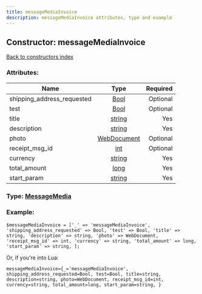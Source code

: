 ```yaml
---
title: messageMediaInvoice
description: messageMediaInvoice attributes, type and example
---
```

## Constructor: messageMediaInvoice  
[Back to constructors index](index.md)



### Attributes:

| Name     |    Type       | Required |
|----------|:-------------:|---------:|
|shipping\_address\_requested|[Bool](../types/Bool.md) | Optional|
|test|[Bool](../types/Bool.md) | Optional|
|title|[string](../types/string.md) | Yes|
|description|[string](../types/string.md) | Yes|
|photo|[WebDocument](../types/WebDocument.md) | Optional|
|receipt\_msg\_id|[int](../types/int.md) | Optional|
|currency|[string](../types/string.md) | Yes|
|total\_amount|[long](../types/long.md) | Yes|
|start\_param|[string](../types/string.md) | Yes|



### Type: [MessageMedia](../types/MessageMedia.md)


### Example:

```
$messageMediaInvoice = ['_' => 'messageMediaInvoice', 'shipping_address_requested' => Bool, 'test' => Bool, 'title' => string, 'description' => string, 'photo' => WebDocument, 'receipt_msg_id' => int, 'currency' => string, 'total_amount' => long, 'start_param' => string, ];
```  

Or, if you're into Lua:  


```
messageMediaInvoice={_='messageMediaInvoice', shipping_address_requested=Bool, test=Bool, title=string, description=string, photo=WebDocument, receipt_msg_id=int, currency=string, total_amount=long, start_param=string, }

```


